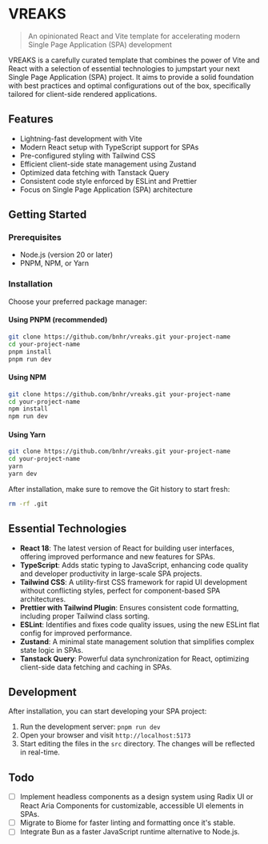 # VREAKS

> An opinionated React and Vite template for accelerating modern Single Page Application (SPA) development

VREAKS is a carefully curated template that combines the power of Vite and React with a selection of essential technologies to jumpstart your next Single Page Application (SPA) project. It aims to provide a solid foundation with best practices and optimal configurations out of the box, specifically tailored for client-side rendered applications.

## Features

- Lightning-fast development with Vite
- Modern React setup with TypeScript support for SPAs
- Pre-configured styling with Tailwind CSS
- Efficient client-side state management using Zustand
- Optimized data fetching with Tanstack Query
- Consistent code style enforced by ESLint and Prettier
- Focus on Single Page Application (SPA) architecture

## Getting Started

### Prerequisites

- Node.js (version 20 or later)
- PNPM, NPM, or Yarn

### Installation

Choose your preferred package manager:

#### Using PNPM (recommended)

```bash
git clone https://github.com/bnhr/vreaks.git your-project-name
cd your-project-name
pnpm install
pnpm run dev
```

#### Using NPM

```bash
git clone https://github.com/bnhr/vreaks.git your-project-name
cd your-project-name
npm install
npm run dev
```

#### Using Yarn

```bash
git clone https://github.com/bnhr/vreaks.git your-project-name
cd your-project-name
yarn
yarn dev
```

After installation, make sure to remove the Git history to start fresh:

```bash
rm -rf .git
```

## Essential Technologies

- **React 18**: The latest version of React for building user interfaces, offering improved performance and new features for SPAs.
- **TypeScript**: Adds static typing to JavaScript, enhancing code quality and developer productivity in large-scale SPA projects.
- **Tailwind CSS**: A utility-first CSS framework for rapid UI development without conflicting styles, perfect for component-based SPA architectures.
- **Prettier with Tailwind Plugin**: Ensures consistent code formatting, including proper Tailwind class sorting.
- **ESLint**: Identifies and fixes code quality issues, using the new ESLint flat config for improved performance.
- **Zustand**: A minimal state management solution that simplifies complex state logic in SPAs.
- **Tanstack Query**: Powerful data synchronization for React, optimizing client-side data fetching and caching in SPAs.

## Development

After installation, you can start developing your SPA project:

1. Run the development server: `pnpm run dev`
2. Open your browser and visit `http://localhost:5173`
3. Start editing the files in the `src` directory. The changes will be reflected in real-time.

## Todo

- [ ] Implement headless components as a design system using Radix UI or React Aria Components for customizable, accessible UI elements in SPAs.
- [ ] Migrate to Biome for faster linting and formatting once it's stable.
- [ ] Integrate Bun as a faster JavaScript runtime alternative to Node.js.
